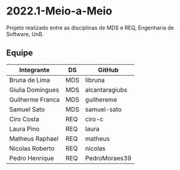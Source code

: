 # 2022.1-Meio-a-Meio
Projeto realizado entre as disciplinas de MDS e REQ, Engenharia de Software, UnB.

## Equipe
| Integrante       | DS | GitHub         |
|------------------|---|----------------|
| Bruna de Lima    |MDS| libruna        |
| Giulia Domingues |MDS| alcantaragiubs |
| Guilherme Franca |MDS| guilhereme     |
| Samuel Sato      |MDS| samuel-sato    |
| Ciro Costa       |REQ| ciro-c         |
| Laura Pino       |REQ| laura          |
| Matheus Raphael  |REQ| matheus        |
| Nicolas Roberto  |REQ| nicolas        |
| Pedro Henrique   |REQ| PedroMoraes39  |
